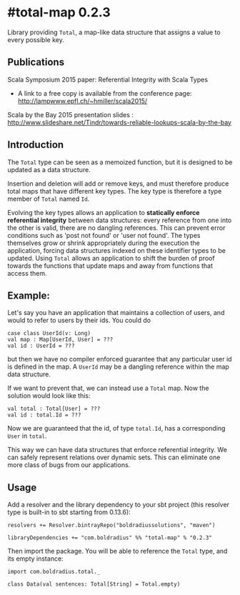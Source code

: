 #total-map 0.2.3
===========

Library providing `Total`, a map-like data structure that assigns a value to every possible key.

## Publications

Scala Symposium 2015 paper: Referential Integrity with Scala Types

+ A link to a free copy is available from the conference page: http://lampwww.epfl.ch/~hmiller/scala2015/

Scala by the Bay 2015 presentation slides : http://www.slideshare.net/Tindr/towards-reliable-lookups-scala-by-the-bay


## Introduction

The `Total` type can be seen as a memoized function, but it is designed to be updated as a data structure.

Insertion and deletion will add or remove keys, and must therefore produce total maps that have different key types.
The key type is therefore a type member of `Total` named `Id`.

Evolving the key types allows an application to **statically enforce referential integrity** between data structures:
every reference from one into the other is valid, there are no dangling references. This can prevent error conditions
such as 'post not found' or 'user not found'. The types themselves grow or shrink appropriately during the execution the application, forcing data structures indexed on these identifier types to be updated. Using `Total` allows an application to shift the burden of proof towards the functions that update maps and away from functions that access them.

## Example:

Let's say you have an application that maintains a collection of users, 
and would to refer to users by their ids. You could do

    case class UserId(v: Long)
    val map : Map[UserId, User] = ???
    val id : UserId = ???
    
but then we have no compiler enforced guarantee that any particular user id is defined in the map. 
A `UserId` may be a dangling reference within the map data structure.

If we want to prevent that, we can instead use a `Total` map.
Now the solution would look like this:

    val total : Total[User] = ???
    val id : total.Id = ???

Now we are guaranteed that the id, of type `total.Id`, has a corresponding `User` in `total`.

This way we can have data structures that enforce referential integrity. 
We can safely represent relations over dynamic sets.
This can eliminate one more class of bugs from our applications.

## Usage

Add a resolver and the library dependency to your sbt project (this resolver type is built-in to sbt starting from 0.13.6):

    resolvers += Resolver.bintrayRepo("boldradiussolutions", "maven")

    libraryDependencies += "com.boldradius" %% "total-map" % "0.2.3"

Then import the package. You will be able to reference the `Total` type, and its empty instance:

    import com.boldradius.total._

    class Data(val sentences: Total[String] = Total.empty)
